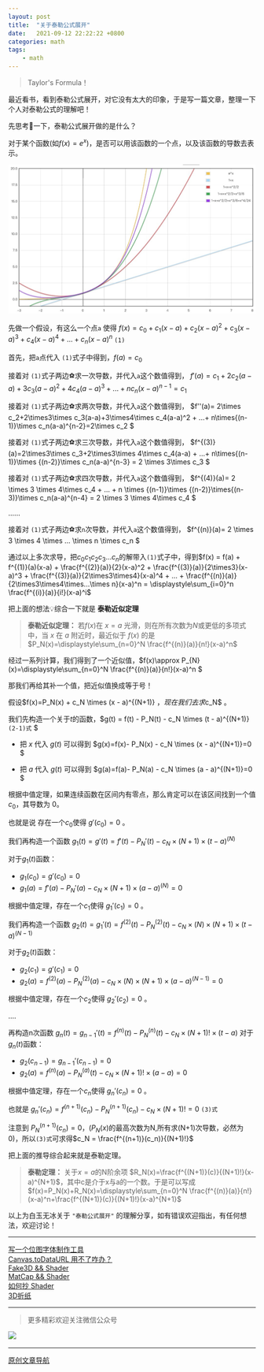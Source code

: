 ```yaml
---
layout: post
title:  "关于泰勒公式展开"
date:   2021-09-12 22:22:22 +0800
categories: math
tags:
    - math
---
```


> Taylor's Formula！

最近看书，看到泰勒公式展开，对它没有太大的印象，于是写一篇文章，整理一下个人对泰勒公式的理解吧！

先思考🤔一下，泰勒公式展开做的是什么？  

对于某个函数(如$f(x)=e^x$)，是否可以用该函数的一个点，以及该函数的导数去表示。  

![e^x 与一些函数](/img/in-post/202109/12-01.png)      

先做一个假设，有这么一个点`a` 使得 $f(x) = c_0 + c_1   (x-a) + c_2   (x-a)^2 + c_3   (x-a)^3 + c_4   (x-a)^4 + ... + c_n (x-a)^n$   ``(1)``

首先，把`a`点代入 ``(1)``式子中得到，$f(a) = c_0$ 

接着对 ``(1)``式子两边⚽️求一次导数，并代入`a`这个数值得到， $f'(a)=c_1 + 2c_2(a -a)+3c_3(a-a)^2+4c_4(a-a)^3 + ...+ nc_n(x-a)^{n-1}=c_1$

接着对 ``(1)``式子两边⚽️求两次导数，并代入`a`这个数值得到， $f''(a)= 2\times c_2+2\times3\times c_3(a-a)+3\times4\times c_4(a-a)^2 + ...+ n\times{(n-1)}\times c_n(a-a)^{n-2}=2\times c_2  $

接着对 ``(1)``式子两边⚽️求三次导数，并代入`a`这个数值得到， $f^{(3)}(a)=2\times3\times c_3+2\times3\times 4\times c_4(a-a) + ...+ n\times{(n-1)}\times {(n-2)}\times c_n(a-a)^{n-3} = 2 \times 3\times c_3 $

接着对 ``(1)``式子两边⚽️求四次导数，并代入`a`这个数值得到， $f^{(4)}(a)= 2 \times 3 \times 4\times c_4  + ... + n \times {(n-1)}\times {(n-2)}\times{(n-3)}\times c_n(a-a)^{n-4} = 2 \times 3 \times 4\times c_4 $

...... 

接着对 ``(1)``式子两边⚽️求`n`次导数，并代入`a`这个数值得到， $f^{(n)}(a)= 2 \times 3 \times 4 \times ... \times n \times  c_n $

通过以上多次求导，把$c_0 c_1 c_2 c_3 ... c_n$的解带入``(1)``式子中，得到$f(x) = f(a) + 
f^{(1)}(a)(x-a) + 
\frac{f^{(2)}(a)}{2}(x-a)^2 +
\frac{f^{(3)}(a)}{2\times3}(x-a)^3 +
\frac{f^{(3)}(a)}{2\times3\times4}(x-a)^4 + 
... + 
\frac{f^{(n)}(a)}{2\times3\times4\times...\times n}(x-a)^n
 = \displaystyle\sum_{i=0}^n \frac{f^{(i)}(a)}{i!}(x-a)^i$


把上面的想法💡综合一下就是 **泰勒近似定理**
> **泰勒近似定理：** 若$f(x)$在 $x=a$ 光滑，则在所有次数为$N$或更低的多项式中，当 $x$ 在 $a$ 附近时，最近似于 $f(x)$ 的是 $P_N(x)=\displaystyle\sum_{n=0}^N \frac{f^{(n)}(a)}{n!}(x-a)^n$

经过一系列计算，我们得到了一个近似值，$f(x)\approx P_{N} (x)=\displaystyle\sum_{n=0}^N \frac{f^{(n)}(a)}{n!}(x-a)^n $

那我们再给其补一个值，把近似值换成等于号！  

假设$f(x)=P_N(x) + c_N \times (x - a)^{(N+1)} $，现在我们去求$c_N$ 。

我们先构造一个关于$t$的函数，$g(t) = f(t) - P_N(t) -  c_N \times (t - a)^{(N+1)} ``(2-1)式`` $

- 把 $x$ 代入 $g(t)$ 可以得到 $g(x)=f(x)- P_N(x) -  c_N \times (x - a)^{(N+1)}=0 $

- 把 $a$ 代入 $g(t)$ 可以得到 $g(a)=f(a)- P_N(a) -  c_N \times (a - a)^{(N+1)}=0 $

根据中值定理，如果连续函数在区间内有零点，那么肯定可以在该区间找到一个值$c_0$，其导数为 $0$。

也就是说 存在一个$c_0$使得 $g'(c_0)=0$ 。

我们再构造一个函数 $g_1(t)= g'(t) = f'(t) - P_N'(t) -  c_N \times (N+1)\times (t - a)^{(N)}$

对于$g_1(t)$函数：
- $g_1(c_0)=g'(c_0)=0$
- $g_1(a)=f'(a) - P_N'(a) -  c_N \times (N+1)\times (a - a)^{(N)}=0$

根据中值定理，存在一个$c_1$使得 $g_1'(c_1)=0$ 。

我们再构造一个函数 $g_2(t)= g_1'(t) = f^{(2)}(t) - P_N^{(2)}(t) -  c_N \times (N)\times (N+1)\times (t - a)^{(N-1)}$

对于$g_2(t)$函数：
- $g_2(c_1)=g'(c_1)=0$
- $g_2(a)= f^{(2)}(a) - P_N^{(2)}(a) -  c_N \times (N)\times (N+1)\times (a - a)^{(N-1)}=0$

根据中值定理，存在一个$c_2$使得 $g_2'(c_2)=0$ 。

....

再构造n次函数 $g_n(t) = g_{n-1}'(t) = f^{(n)}(t) - P_N^{(n)}(t) -  c_N \times (N+1)!\times (t - a)$
对于$g_n(t)$函数：
- $g_2(c_{n-1})= g_{n-1}'(c_{n-1})=0$
- $g_2(a)= f^{(n)}(a) - P_N^{(a)}(t) -  c_N \times (N+1)!\times (a - a)=0$

根据中值定理，存在一个$c_n$使得 $g_n'(c_n)=0$ 。

也就是 $g_n'(c_n) = f^{(n+1)}(c_n) - P_N^{(n+1)}(c_n) -  c_N \times (N+1)! = 0$ ``(3)式``

注意到 $P_N^{(n+1)}(c_n)=0$，($P_N(x)$的最高次数为N,所有求(N+1)次导数，必然为0)，所以``(3)式``可求得$c_N = \frac{f^{(n+1)}(c_n)}{(N+1)!}$

把上面的推导综合起来就是泰勒定理。

> **泰勒定理：** 关于$x=a$的N阶余项 $R_N(x)=\frac{f^{(N+1)}(c)}{(N+1)!}(x-a)^{N+1}$，其中c是介于x与a的一个数。于是可以写成$f(x)=P_N(x)+R_N(x)=\displaystyle\sum_{n=0}^N \frac{f^{(n)}(a)}{n!}(x-a)^n+\frac{f^{(N+1)}(c)}{(N+1)!}(x-a)^{N+1}$


以上为白玉无冰关于 `"泰勒公式展开"` 的理解分享，如有错误欢迎指出，有任何想法，欢迎讨论！   

--- 
[写一个位图字体制作工具](https://mp.weixin.qq.com/s/OaoeKVmDDdHddPdUmdIpsg)    
[Canvas.toDataURL 用不了咋办？](https://mp.weixin.qq.com/s/tQPIOrweQZrTIM74fM6HUA)    
[Fake3D && Shader](https://mp.weixin.qq.com/s/11ZEPKFLo8uE4DtPB4aOBQ)    
[MatCap && Shader](https://mp.weixin.qq.com/s/_BkQVpEiQaqQ8VojnA0l2w)   
[如何抄 Shader](https://mp.weixin.qq.com/s/X8X1pQh3-juDaKi3LWGWIA)   
[3D折纸](https://mp.weixin.qq.com/s/iiD9IVNi0p3jdZYVCx_KBw)   

---

> 更多精彩欢迎关注微信公众号

![](/img/qrcode.jpg)  

---  

<!-- [原文链接](https://mp.weixin.qq.com/s/OaoeKVmDDdHddPdUmdIpsg)     -->
[原创文章导航](https://mp.weixin.qq.com/s/Ht0kIbaeBEds_wUeUlu8JQ)   